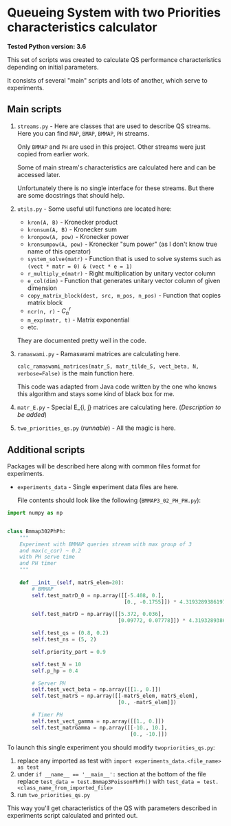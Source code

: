 # Queueing System with two Priorities characteristics calculator

__Tested Python version: 3.6__

This set of scripts was created to calculate QS performance characteristics depending on initial parameters.

It consists of several "main" scripts and lots of another, which serve to experiments.

## Main scripts

   1. `streams.py` - Here are classes that are used to describe QS streams. Here you can find 
   `MAP`, `BMAP`, `BMMAP`, `PH` streams.
   
        Only `BMMAP` and `PH` are used in this project. Other streams were just copied from earlier work.
        
        Some of main stream's characteristics are calculated here and can be accessed later.
        
        Unfortunately there is no single interface for these streams. But there are some docstrings that should help.
   
   2. `utils.py` - Some useful util functions are located here:
        * `kron(A, B)` - Kronecker product
        * `kronsum(A, B)` - Kronecker sum
        * `kronpow(A, pow)` - Kronecker power
        * `kronsumpow(A, pow)` - Kronecker "sum power" (as I don't know true name of this operator)
        * `system_solve(matr)` - Function that is used to solve systems such as `(vect * matr = 0) & (vect * e = 1)`
        * `r_multiply_e(matr)` - Right multiplication by unitary vector column
        * `e_col(dim)` - Function that generates unitary vector column of given dimension
        * `copy_matrix_block(dest, src, m_pos, n_pos)` - Function that copies matrix block
        * `ncr(n, r)` - $C_{n}^{r}$
        * `m_exp(matr, t)` - Matrix exponential
        * etc.
      
        They are documented pretty well in the code.
   3. `ramaswami.py` - Ramaswami matrices are calculating here.
   
        `calc_ramaswami_matrices(matr_S, matr_tilde_S, vect_beta, N, verbose=False)` is the main function here.
        
        This code was adapted from Java code written by the one who knows this algorithm and stays some kind of black box for me.
        
   4. `matr_E.py` - Special E_{i, j} matrices are calculating here. (_Description to be added_)
   5. `two_priorities_qs.py` (_runnable_) - All the magic is here.
   
   ## Additional scripts
   Packages will be described here along with common files format for experiments.
* `experiments_data` - Single experiment data files are here.
    
   File contents should look like the following (`BMMAP3_02_PH_PH.py`):
    
```python
import numpy as np


class Bmmap302PhPh:
    """
    Experiment with BMMAP queries stream with max group of 3
    and max(c_cor) ~ 0.2
    with PH serve time
    and PH timer   
    """
    
    def __init__(self, matrS_elem=20):
        # BMMAP
        self.test_matrD_0 = np.array([[-5.408, 0.],
                                      [0., -0.1755]]) * 4.319328938619707

        self.test_matrD = np.array([[5.372, 0.036],
                                    [0.09772, 0.07778]]) * 4.319328938619707

        self.test_qs = (0.8, 0.2)
        self.test_ns = (5, 2)

        self.priority_part = 0.9

        self.test_N = 10
        self.p_hp = 0.4

        # Server PH
        self.test_vect_beta = np.array([[1., 0.]])
        self.test_matrS = np.array([[-matrS_elem, matrS_elem],
                                    [0., -matrS_elem]])

        # Timer PH
        self.test_vect_gamma = np.array([[1., 0.]])
        self.test_matrGamma = np.array([[-10., 10.],
                                        [0., -10.]])
```
To launch this single experiment you should modify `twopriorities_qs.py`:
1. replace any imported as test with `import experiments_data.<file_name> as test`
2. under `if __name__ == '__main__':` section at the bottom of the file replace
 `test_data = test.Bmmap3PoissonPhPh()` with
 `test_data = test.<class_name_from_imported_file>`
3. run `two_priorities_qs.py`

This way you'll get characteristics of the QS with parameters described in experiments script calculated and printed out.
